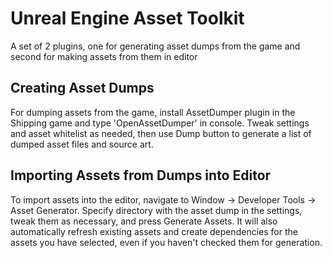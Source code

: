 # Unreal Engine Asset Toolkit
A set of 2 plugins, one for generating asset dumps from the game and second for making assets from them in editor

## Creating Asset Dumps
For dumping assets from the game, install AssetDumper plugin in the Shipping game and type 'OpenAssetDumper' in console. 
Tweak settings and asset whitelist as needed, then use Dump button to generate a list of dumped asset files and source art.

## Importing Assets from Dumps into Editor
To import assets into the editor, navigate to Window -> Developer Tools -> Asset Generator.
Specify directory with the asset dump in the settings, tweak them as necessary, and press Generate Assets.
It will also automatically refresh existing assets and create dependencies for the assets you have selected, even if you haven't checked them for generation.
